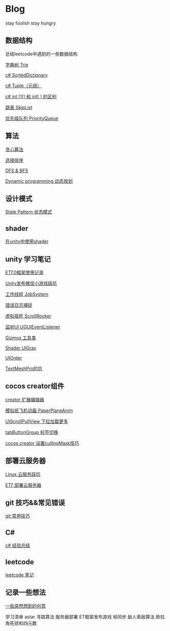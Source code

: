 # Blog
stay foolish stay hungry

## 数据结构
总结leetcode中遇到的一些数据结构

[字典树 Trie](https://github.com/h87545645/Blog/blob/main/data-structure/%E5%AD%97%E5%85%B8%E6%A0%91.md)

[c# SortedDictionary](https://github.com/h87545645/Blog/blob/main/data-structure/SortedDictionary.md)

[c# Tuple（元组）](https://github.com/h87545645/Blog/blob/main/data-structure/c%23%20%E5%85%83%E7%BB%84%20Tuple.md)

[c# int [][] 和 int[,] 的区别](https://github.com/h87545645/Blog/blob/main/data-structure/c%23%20int%20%5B%5D%5B%5D%20%E5%92%8C%20int%5B%2C%5D%20%E7%9A%84%E5%8C%BA%E5%88%AB)

[跳表 SkipList](https://github.com/h87545645/Blog/blob/main/data-structure/%E8%B7%B3%E8%A1%A8%20SkipList.md)

[优先级队列 PriorityQueue](https://github.com/h87545645/Blog/blob/main/data-structure/%E4%BC%98%E5%85%88%E7%BA%A7%E9%98%9F%E5%88%97PriorityQueue.md)


## 算法

[贪心算法](https://github.com/h87545645/Blog/blob/main/algorithm/%E8%B4%AA%E5%BF%83%E7%AE%97%E6%B3%95.md)

[选择排序](https://github.com/h87545645/Blog/blob/main/algorithm/%E9%80%89%E6%8B%A9%E6%8E%92%E5%BA%8F.md)

[DFS & BFS](https://github.com/h87545645/Blog/blob/main/algorithm/DFS%26BFS.md)

[Dynamic programming 动态规划](https://github.com/h87545645/Blog/blob/main/algorithm/Dynamic%20programming%20%E5%8A%A8%E6%80%81%E8%A7%84%E5%88%92.md)



## 设计模式

[State Pattern 状态模式](https://github.com/h87545645/Blog/tree/main/design-pattern)

## shader

[在unity中使用shader](https://github.com/h87545645/Blog/blob/main/shader/shader%E5%85%A5%E9%97%A8.md)


## unity 学习笔记

[ET7.0框架使用记录](https://github.com/h87545645/Blog/blob/main/unity3d/Unity_ET%E6%A1%86%E6%9E%B67.0_Learn.md)

[Unity发布微信小游戏踩坑](https://github.com/h87545645/Blog/blob/main/unity3d/Unity%E5%8F%91%E5%B8%83%E5%BE%AE%E4%BF%A1%E5%B0%8F%E6%B8%B8%E6%88%8F.md)

[工作线程 JobSystem](https://github.com/h87545645/Blog/blob/main/unity3d/unity3d-JobSystem.md)

[错误日志捕捉](https://github.com/h87545645/Blog/blob/main/unity3d/DebugLogWindow.md)

[虚拟摇杆 ScrollRocker](https://github.com/h87545645/Blog/blob/main/unity3d/ScrollRocker.md)

[监听UI UGUIEventListener](https://github.com/h87545645/Blog/blob/main/unity3d/UGUIEventListener.md)

[Gizmos 工具类](https://github.com/h87545645/Blog/blob/main/unity3d/Gizmos.md)

[Shader UIGray](https://github.com/h87545645/Blog/blob/main/unity3d/Shader%20UIGray.md)

[UIOrder](https://github.com/h87545645/Blog/blob/main/unity3d/UIOrder.md)

[TextMeshPro的坑](https://github.com/h87545645/Blog/blob/main/unity3d/%E8%AE%B0%E5%BD%95%E4%B8%80%E4%B8%AA%E4%BD%BF%E7%94%A8TextMeshPro%E7%9A%84%E5%9D%91.md)





## cocos creator组件

[creator 扩展编辑器](https://github.com/h87545645/Blog/blob/main/cocos-creator/cocos-creator%E6%89%A9%E5%B1%95%E7%BC%96%E8%BE%91%E5%99%A8.md)

[模拟纸飞机动画 PaperPlaneAnim](https://github.com/h87545645/PaperPlaneAnim)

[UIScrollPullView 下拉加载更多](https://github.com/h87545645/UIScrollPullView)

[tabButtonGroup 标签切换](https://github.com/h87545645/tabButtonGroup)

[cocos creator 设置cullingMask技巧](https://github.com/h87545645/Blog/blob/main/cocos-creator/cocos%E8%AE%BE%E7%BD%AE%E7%9B%B8%E6%9C%BA%E6%B8%B2%E6%9F%93cullingMask%E6%8A%80%E5%B7%A7.md)


## 部署云服务器

[Linux 云服务踩坑](https://github.com/h87545645/Blog/blob/main/Linux%E4%BA%91%E6%9C%8D%E5%8A%A1%E5%99%A8/Linux%E4%BA%91%E6%9C%8D%E5%8A%A1%E5%99%A8%E8%B8%A9%E5%9D%91.md)

[ET7 部署云服务器]()

## git 技巧&&常见错误
[git 常用技巧](https://github.com/h87545645/Blog/blob/main/git/git.md)


## C# 
[c# 经验总结](https://github.com/h87545645/Blog/blob/main/c%23/c%23%E7%BB%8F%E9%AA%8C%E6%80%BB%E7%BB%93.md)

## leetcode
[leetcode 笔记](https://github.com/h87545645/leetcode_note)

## 记录一些想法
[一些突然想到的创意](https://github.com/h87545645/Blog/blob/main/ideas/ideas.md)


学习清单
astar 寻路算法
服务器部署
ET框架发布游戏
帧同步
敌人索敌算法
欧拉角死锁和四元数
